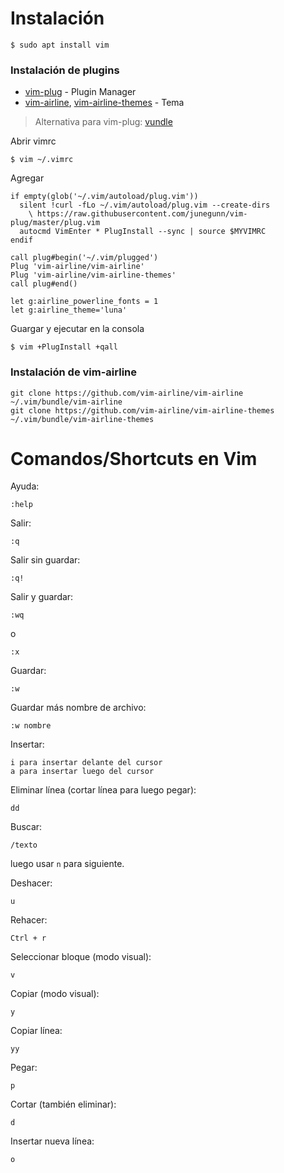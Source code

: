 # Instalación

```
$ sudo apt install vim
```

### Instalación de plugins

- [vim-plug](https://github.com/junegunn/vim-plug) - Plugin Manager
- [vim-airline](https://github.com/vim-airline/vim-airline), [vim-airline-themes](https://github.com/vim-airline/vim-airline/wiki/Screenshots) - Tema

> Alternativa para vim-plug: [vundle](https://github.com/VundleVim/Vundle.vim)

Abrir vimrc

```
$ vim ~/.vimrc
```

Agregar

```
if empty(glob('~/.vim/autoload/plug.vim'))
  silent !curl -fLo ~/.vim/autoload/plug.vim --create-dirs
    \ https://raw.githubusercontent.com/junegunn/vim-plug/master/plug.vim
  autocmd VimEnter * PlugInstall --sync | source $MYVIMRC
endif

call plug#begin('~/.vim/plugged')
Plug 'vim-airline/vim-airline'
Plug 'vim-airline/vim-airline-themes'
call plug#end()

let g:airline_powerline_fonts = 1
let g:airline_theme='luna'
```

Guargar y ejecutar en la consola

```
$ vim +PlugInstall +qall
```

### Instalación de vim-airline

```
git clone https://github.com/vim-airline/vim-airline ~/.vim/bundle/vim-airline
git clone https://github.com/vim-airline/vim-airline-themes ~/.vim/bundle/vim-airline-themes
```

# Comandos/Shortcuts en Vim

Ayuda:
```
:help
```

Salir:
```
:q
```

Salir sin guardar:
```
:q!
```

Salir y guardar:
```
:wq
```

o

```
:x
```

Guardar:
```
:w
```

Guardar más nombre de archivo:
```
:w nombre
```

Insertar:
```
i para insertar delante del cursor
a para insertar luego del cursor
```

Eliminar línea (cortar línea para luego pegar):
```
dd
```

Buscar:
```
/texto
```
luego usar `n` para siguiente.

Deshacer:
```
u
```

Rehacer:
```
Ctrl + r
```

Seleccionar bloque (modo visual):
```
v
```

Copiar (modo visual):
```
y
```

Copiar línea:
```
yy
```

Pegar:
```
p
```

Cortar (también eliminar):
```
d
```
Insertar nueva línea:
```
o
```
